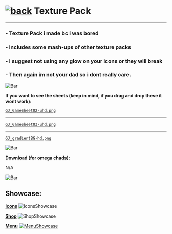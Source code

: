 # [![back](https://cdn.discordapp.com/emojis/887168885747511396?size=32)](https://dxrpy.github.io/Dxrpys-Garbage-Website) Texture Pack
---

### - Texture Pack i made bc i was bored
### - Includes some mash-ups of other texture packs
### - I suggest not using any glow on your icons or they will break
### - Then again im not your dad so i dont really care.

![`Bar`](https://cdn.discordapp.com/attachments/584355797366997002/889006586406772746/4M7IWwP.png)

**If you want to see the sheets (keep in mind, if you drag and drop these it wont work):**

[`GJ_GameSheet02-uhd.png`](https://cdn.discordapp.com/attachments/584355797366997002/888748003324739584/GJ_GameSheet02-uhd.png)

---

[`GJ_GameSheet03-uhd.png`](https://i.imgur.com/yRIvPDK.png)

---

[`GJ_gradientBG-hd.png`](https://cdn.discordapp.com/attachments/584355797366997002/888751059940564992/GJ_gradientBG-hd.png)

![`Bar`](https://cdn.discordapp.com/attachments/584355797366997002/889006586406772746/4M7IWwP.png)

**Download (for omega chads):**

N/A

![`Bar`](https://cdn.discordapp.com/attachments/584355797366997002/889006586406772746/4M7IWwP.png)

## Showcase:

<ins>**Icons**</ins>
![`IconsShowcase`](https://cdn.discordapp.com/attachments/584355797366997002/889022701216350248/unknown.png)

<ins>**Shop**</ins>
![`ShopShowcase`](https://cdn.discordapp.com/attachments/584355797366997002/889023093035630682/unknown.png)

<ins>**Menu**</ins>
[![`MenuShowcase`](https://cdn.discordapp.com/attachments/584355797366997002/889023270043668530/unknown.png)](https://dxrpy.github.io/Dxrpys-Garbage-Website/secret)
